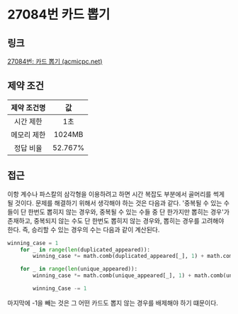 # 27084번 카드 뽑기

## 링크

[27084번: 카드 뽑기 (acmicpc.net)](https://www.acmicpc.net/problem/27084)

## 제약 조건

| 제약 조건명 |   값    |
| :---------: | :-----: |
|  시간 제한  |   1초   |
| 메모리 제한 | 1024MB  |
|  정답 비율  | 52.767% |

## 접근

이항 계수나 파스칼의 삼각형을 이용하려고 하면 시간 복잡도 부분에서 골머리를 썩게 될 것이다. 문제를 해결하기 위해서 생각해야 하는 것은 다음과 같다.  '중복될 수 있는 수들이 단 한번도 뽑히지 않는 경우와, 중복될 수 있는 수들 중 단 한가지만 뽑히는 경우'가 존재하고, 중복되지 않는 수도 단 한번도 뽑히지 않는 경우와, 뽑히는 경우를 고려해야 한다. 즉, 승리할 수 있는 경우의 수는 다음과 같이 계산된다.

```python
winning_case = 1
    for _ in range(len(duplicated_appeared)):
        winning_case *= math.comb(duplicated_appeared[_], 1) + math.comb(duplicated_appeared[_], 0)

    for _ in range(len(unique_appeared)):
        winning_case *= math.comb(unique_appeared[_], 1) + math.comb(unique_appeared[_], 0)

        winning_Case -= 1
```

마지막에 -1을 빼는 것은 그 어떤 카드도 뽑지 않는 경우를 배제해야 하기 떄문이다.

